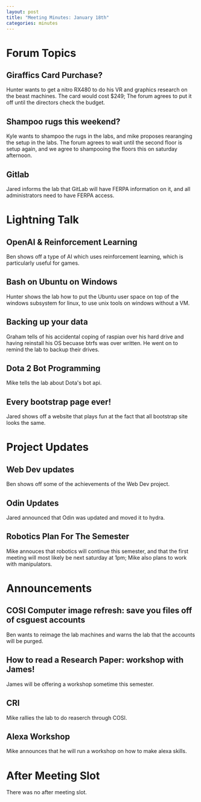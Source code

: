 ```yaml
---
layout: post
title: "Meeting Minutes: January 18th"
categories: minutes
---
```


# Forum Topics

## Giraffics Card Purchase?
Hunter wants to get a nitro RX480 to do his VR and graphics research on the beast machines. The card would cost $249; The forum agrees to put it off until the directors check the budget.

## Shampoo rugs this weekend?
Kyle wants to shampoo the rugs in the labs, and mike proposes rearanging the setup in the labs. The forum agrees to wait until the second floor is setup again, and we agree to shampooing the floors this on saturday afternoon.

## Gitlab
Jared informs the lab that GitLab will have FERPA information on it, and all administrators need to have FERPA access.

# Lightning Talk

## OpenAI & Reinforcement Learning
Ben shows off a type of AI which uses reinforcement learning, which is particularly useful for games. 

## Bash on Ubuntu on Windows
Hunter shows the lab how to put the Ubuntu user space on top of the windows subsystem for linux, to use unix tools on windows without a VM.

## Backing up your data
Graham tells of his accidental coping of raspian over his hard drive and having reinstall his OS becuase btrfs was over written. He went on to remind the lab to backup their drives.

## Dota 2 Bot Programming
Mike tells the lab about Dota's bot api.

## Every bootstrap page ever!
Jared shows off a website that plays fun at the fact that all bootstrap site looks the same.

# Project Updates

## Web Dev updates
Ben shows off some of the achievements of the Web Dev project.

## Odin Updates
Jared announced that Odin was updated and moved it to hydra. 

## Robotics Plan For The Semester
Mike annouces that robotics will continue this semester, and that the first meeting will most likely be next saturday at 1pm; Mike also plans to work with manipulators.

# Announcements

## COSI Computer image refresh: save you files off of csguest accounts
Ben wants to reimage the lab machines and warns the lab that the accounts will be purged. 

## How to read a Research Paper: workshop with James!
James will be offering a workshop sometime this semester.

## CRI
Mike rallies the lab to do reaserch through COSI.

## Alexa Workshop
Mike announces that he will run a workshop on how to make alexa skills.

# After Meeting Slot
There was no after meeting slot.
